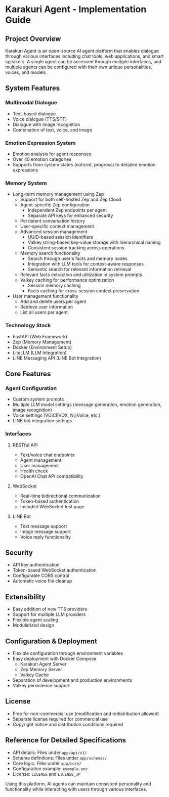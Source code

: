 # Karakuri Agent - Implementation Guide

## Project Overview
Karakuri Agent is an open-source AI agent platform that enables dialogue through various interfaces including chat tools, web applications, and smart speakers. A single agent can be accessed through multiple interfaces, and multiple agents can be configured with their own unique personalities, voices, and models.

## System Features

### Multimodal Dialogue
- Text-based dialogue
- Voice dialogue (TTS/STT)
- Dialogue with image recognition
- Combination of text, voice, and image

### Emotion Expression System
- Emotion analysis for agent responses
- Over 40 emotion categories
- Supports from system states (noticed, progress) to detailed emotion expressions

### Memory System
- Long-term memory management using Zep
  - Support for both self-hosted Zep and Zep Cloud
  - Agent-specific Zep configuration
    - Independent Zep endpoints per agent
    - Separate API keys for enhanced security
  - Persistent conversation history
  - User-specific context management
  - Advanced session management
    - UUID-based session identifiers
    - Valkey string-based key-value storage with hierarchical naming
    - Consistent session tracking across operations
  - Memory search functionality
    - Search through user's facts and memory nodes
    - Integration with LLM tools for context-aware responses
    - Semantic search for relevant information retrieval
  - Relevant facts extraction and utilization in system prompts
  - Valkey caching for performance optimization
    - Session memory caching
    - Facts caching for cross-session context preservation
- User management functionality
  - Add and delete users per agent
  - Retrieve user information
  - List all users per agent

### Technology Stack
- FastAPI (Web Framework)
- Zep (Memory Management)
- Docker (Environment Setup)
- LiteLLM (LLM Integration)
- LINE Messaging API (LINE Bot Integration)

## Core Features

### Agent Configuration
- Custom system prompts
- Multiple LLM model settings (message generation, emotion generation, image recognition)
- Voice settings (VOICEVOX, NijiVoice, etc.)
- LINE bot integration settings

### Interfaces
1. RESTful API
   - Text/voice chat endpoints
   - Agent management
   - User management
   - Health check
   - OpenAI Chat API compatibility

2. WebSocket
   - Real-time bidirectional communication
   - Token-based authentication
   - Included WebSocket test page

3. LINE Bot
   - Text message support
   - Image message support
   - Voice reply functionality

## Security
- API key authentication
- Token-based WebSocket authentication
- Configurable CORS control
- Automatic voice file cleanup

## Extensibility
- Easy addition of new TTS providers
- Support for multiple LLM providers
- Flexible agent scaling
- Modularized design

## Configuration & Deployment
- Flexible configuration through environment variables
- Easy deployment with Docker Compose
  - Karakuri Agent Server
  - Zep Memory Server
  - Valkey Cache
- Separation of development and production environments
- Valkey persistence support

## License
- Free for non-commercial use (modification and redistribution allowed)
- Separate license required for commercial use
- Copyright notice and distribution conditions required

## Reference for Detailed Specifications
- API details: Files under `app/api/v1/`
- Schema definitions: Files under `app/schemas/`
- Core logic: Files under `app/core/`
- Configuration example: `example.env`
- License: `LICENSE` and `LICENSE_JP`

Using this platform, AI agents can maintain consistent personality and functionality while interacting with users through various interfaces.
